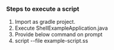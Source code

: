 ### Steps to execute a script
1. Import as gradle project.
2. Execute ShellExampleApplication.java
3. Provide below command on prompt
4. script --file example-script.ss